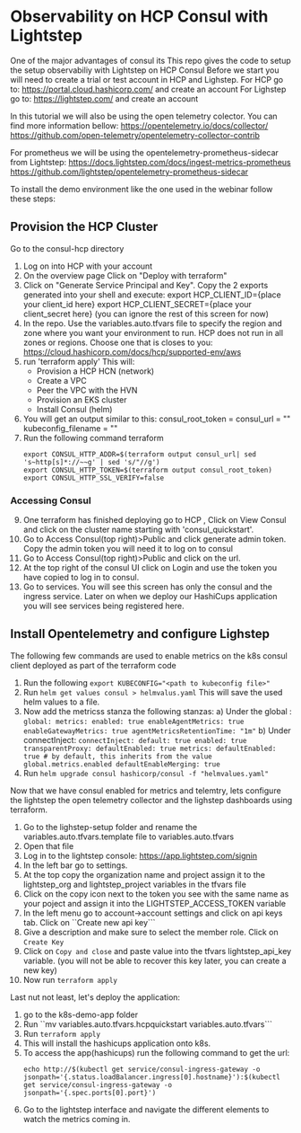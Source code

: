 
# Observability on HCP Consul with Lightstep 
One of the major advantages of consul its 
This repo gives the code to setup the setup observabiliy with Lightstep on HCP Consul
Before we start you will need to create a trial or test account in HCP and Lighstep.
For HCP go to: https://portal.cloud.hashicorp.com/ and create an account
For Lighstep go to: https://lightstep.com/ and create an account

In this tutorial we will also be using the open telemetry colector. You can find more information bellow:
https://opentelemetry.io/docs/collector/
https://github.com/open-telemetry/opentelemetry-collector-contrib

For prometheus we will be using the opentelemetry-prometheus-sidecar from Lightstep:
https://docs.lightstep.com/docs/ingest-metrics-prometheus
https://github.com/lightstep/opentelemetry-prometheus-sidecar

To install the demo environment like the one used in the webinar follow these steps:
## Provision the HCP Cluster
Go to the consul-hcp directory
1) Log on into HCP with your account
2) On the overview page Click on "Deploy with terraform"
3) Click on "Generate Service Principal and Key". Copy the 2 exports generated into your shell and execute:
      export HCP_CLIENT_ID={place your client_id here}
      export HCP_CLIENT_SECRET={place your client_secret here}
(you can ignore the rest of this screen for now)
4) In the repo. Use the variables.auto.tfvars file to specify the region and zone where you want your environment to run. HCP does not run in all zones or regions. Choose one that is closes to you:
https://cloud.hashicorp.com/docs/hcp/supported-env/aws
5) run 'terraform apply'
   This will:
    - Provision a HCP HCN (network)
    - Create a VPC
    - Peer the VPC with the HVN
    - Provision an EKS cluster
    - Install Consul (helm)
6) You will get an output similar to this:
consul_root_token = <sensitive>
consul_url = "<consul public url>"
kubeconfig_filename = "<path to kubeconfig file>"
7) Run the following command terraform 
    ```
    export CONSUL_HTTP_ADDR=$(terraform output consul_url| sed 's~http[s]*://~~g' | sed 's/"//g')
    export CONSUL_HTTP_TOKEN=$(terraform output consul_root_token)
    export CONSUL_HTTP_SSL_VERIFY=false
    ```
### Accessing Consul
9) One terraform has finished deploying go to HCP , Click on View Consul and click on the cluster name starting with 'consul_quickstart'.
10) Go to Access Consul(top right)>Public and click generate admin token. Copy the admin token you will need it to log on to consul
11) Go to Access Consul(top right)>Public and click on the url.  
12) At the top right of the consul UI click on Login and use the token you have copied to log in to consul.
13) Go to services. You will see this screen has only the consul and the ingress service. Later on when we deploy our HashiCups application you will see services being registered here.


## Install Opentelemetry and configure Lighstep
The following few commands are used to enable metrics on the k8s consul client deployed as part of the terraform code
1) Run the following  ``export KUBECONFIG="<path to kubeconfig file>"``
2) Run ```helm get values consul > helmvalus.yaml```  This will save the used helm values to a file. 
3) Now add the metricss stanza the following stanzas:
    a) Under the global :
        ```
        global:
            metrics:
                enabled: true
                enableAgentMetrics: true
                enableGatewayMetrics: true
                agentMetricsRetentionTime: "1m"
        ```
    b) Under connectInject:
        ```
        connectInject:
            default: true
            enabled: true
            transparentProxy:
                defaultEnabled: true
            metrics:
                defaultEnabled: true # by default, this inherits from the value global.metrics.enabled
                defaultEnableMerging: true
        ```
4) Run ``helm upgrade consul hashicorp/consul -f "helmvalues.yaml" ``

Now that we have consul enabled for metrics and telemtry, lets configure the lightstep the open telemetry collector and the lighstep dashboards using terraform.

1) Go to the lighstep-setup folder and rename the variables.auto.tfvars.template file to variables.auto.tfvars
2) Open that file
3) Log in to the lightstep console: https://app.lightstep.com/signin
4) In the left bar go to settings. 
5) At the top copy the organization name and project assign it to the lightstep_org and lightstep_project variables in the tfvars file
6) Click on the copy icon next to the token you see with the same name as your poject and assign it into the LIGHTSTEP_ACCESS_TOKEN variable
7) In the left menu go to account->account settings and click on api keys tab. Click on ``Create new api key```
8) Give a description and make sure to select the member role. Click on ``Create Key``
9) Click on ``Copy and close`` and paste value into the tfvars lightstep_api_key variable. (you will not be able to recover this key later, you can create a new key)
10) Now run ``terraform apply``

Last nut not least, let's deploy the application:
1) go to the k8s-demo-app folder
2) Run ``mv variables.auto.tfvars.hcpquickstart variables.auto.tfvars```
3) Run ``terraform apply``
4) This will install the hashicups application onto k8s.
5) To access the app(hashicups) run the following command to get the url: 
    ```
    echo http://$(kubectl get service/consul-ingress-gateway -o jsonpath='{.status.loadBalancer.ingress[0].hostname}'):$(kubectl get service/consul-ingress-gateway -o jsonpath='{.spec.ports[0].port}')
    ```
6) Go to the lightstep interface and navigate the different elements to watch the metrics coming in.







